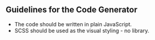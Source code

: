 ## Guidelines for the Code Generator

- The code should be written in plain JavaScript.
- SCSS should be used as the visual styling - no library.
